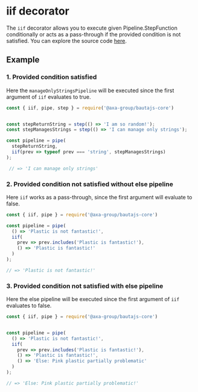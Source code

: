 # iif decorator

The `iif` decorator allows you to execute given Pipeline.StepFunction conditionally or acts as a pass-through if the provided condition is not satisfied. You can explore the source code [here](../../packages/bautajs-core/src/decorators/iif.ts).

## Example

### 1. Provided condition satisfied

Here the `manageOnlyStringsPipeline` will be executed since the first argument of `iif` evaluates to true.

```javascript
const { iif, pipe, step } = require('@axa-group/bautajs-core')


const stepReturnString = step(() => 'I am so random!');
const stepManagesStrings = step(() => 'I can manage only strings');

const pipeline = pipe(
  stepReturnString,
  iif(prev => typeof prev === 'string', stepManagesStrings)
);

 // => 'I can manage only strings'
```

### 2. Provided condition not satisfied without else pipeline

Here `iif` works as a pass-through, since the first argument will evaluate to false.

```javascript
const { iif, pipe } = require('@axa-group/bautajs-core')

const pipeline = pipe(
  () => 'Plastic is not fantastic!',
  iif(
    prev => prev.includes('Plastic is fantastic!'),
    () => 'Plastic is fantastic!'
  )
);

// => 'Plastic is not fantastic!'

```

### 3. Provided condition not satisfied with else pipeline

Here the else pipeline will be executed since the first argument of `iif` evaluates to false.

```javascript
const { iif, pipe } = require('@axa-group/bautajs-core')


const pipeline = pipe(
  () => 'Plastic is not fantastic!',
  iif(
    prev => prev.includes('Plastic is fantastic!'),
    () => 'Plastic is fantastic!',
    () => 'Else: Pink plastic partially problematic'
  )
);

// => 'Else: Pink plastic partially problematic!'

```
